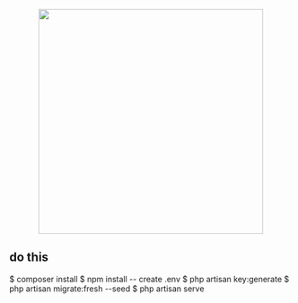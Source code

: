 <p align="center"><a href="https://laravel.com" target="_blank"><img src="https://raw.githubusercontent.com/laravel/art/master/logo-lockup/5%20SVG/2%20CMYK/1%20Full%20Color/laravel-logolockup-cmyk-red.svg" width="400"></a></p>

## do this

$ composer install
$ npm install
-- create .env
$ php artisan key:generate
$ php artisan migrate:fresh --seed
$ php artisan serve



